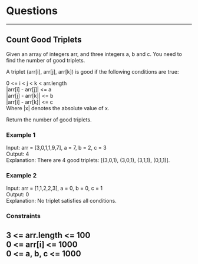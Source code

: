 # Questions
--------------------------
## Count Good Triplets

Given an array of integers arr, and three integers a, b and c. You need to find the number of good triplets. <br>

A triplet (arr[i], arr[j], arr[k]) is good if the following conditions are true: <br>

0 <= i < j < k < arr.length <br>
|arr[i] - arr[j]| <= a <br>
|arr[j] - arr[k]| <= b <br>
|arr[i] - arr[k]| <= c <br>
Where |x| denotes the absolute value of x.<br>

Return the number of good triplets.<br>

### Example 1
Input: arr = [3,0,1,1,9,7], a = 7, b = 2, c = 3 <br>
Output: 4 <br>
Explanation: There are 4 good triplets: [(3,0,1), (3,0,1), (3,1,1), (0,1,1)]. <br>

### Example 2
Input: arr = [1,1,2,2,3], a = 0, b = 0, c = 1 <br>
Output: 0 <br>
Explanation: No triplet satisfies all conditions. <br>

### Constraints
3 <= arr.length <= 100 <br>
0 <= arr[i] <= 1000 <br>
0 <= a, b, c <= 1000 <br>
-------------------------------

